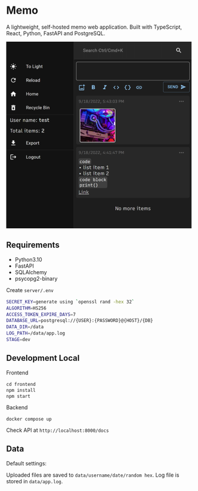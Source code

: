 # Memo

A lightweight, self-hosted memo web application.
Built with TypeScript, React, Python, FastAPI and PostgreSQL.

<img src="demo.png" alt="demo" height="500">

## Requirements

- Python3.10
- FastAPI
- SQLAlchemy
- psycopg2-binary

Create `server/.env`

```sh
SECRET_KEY=generate using `openssl rand -hex 32`
ALGORITHM=HS256
ACCESS_TOKEN_EXPIRE_DAYS=7
DATABASE_URL=postgresql://{USER}:{PASSWORD}@{HOST}/{DB}
DATA_DIR=/data
LOG_PATH=/data/app.log
STAGE=dev
```

## Development Local

Frontend

```
cd frontend
npm install
npm start
```

Backend

```
docker compose up
```

Check API at `http://localhost:8000/docs`

## Data

Default settings:

Uploaded files are saved to `data/username/date/random hex`.
Log file is stored in `data/app.log`.

